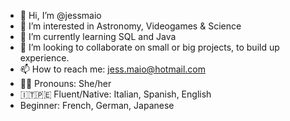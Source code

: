 - 👋 Hi, I’m @jessmaio
- 🚀 I’m interested in Astronomy, Videogames & Science 
- 🌱 I’m currently learning SQL and Java
- 👀 I’m looking to collaborate on small or big projects, to build up experience.
- 📫 How to reach me: jess.maio@hotmail.com
- 🏳️‍🌈 Pronouns: She/her
- 🇮🇹🇵🇪 Fluent/Native: Italian, Spanish, English
- Beginner: French, German, Japanese

